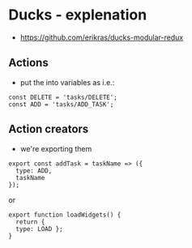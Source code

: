 # Ducks - explenation
* https://github.com/erikras/ducks-modular-redux
## Actions
* put the into variables as i.e.:
```
const DELETE = 'tasks/DELETE';
const ADD = 'tasks/ADD_TASK';
```
## Action creators
* we're exporting them
```
export const addTask = taskName => ({
  type: ADD,
  taskName
});
```
or
```
export function loadWidgets() {
  return {
  type: LOAD };
}
```
